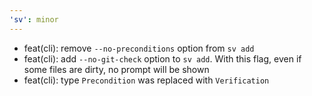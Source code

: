 ```yaml
---
'sv': minor
---
```


- feat(cli): remove `--no-preconditions` option from `sv add`
- feat(cli): add `--no-git-check` option to `sv add`. With this flag, even if some files are dirty, no prompt will be shown
- feat(cli): type `Precondition` was replaced with `Verification`
